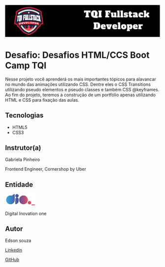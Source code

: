 <img src="./img/letreiro.png">


# Desafio: Desafios HTML/CCS Boot Camp TQI

Nesse projeto você aprenderá os mais importantes tópicos para alavancar no mundo das animações utilizando CSS. Dentre eles o CSS Transitions utilizando pseudo elementos e pseudo classes e também CSS @keyframes. Ao fim do projeto, teremos a construção de um portfólio apenas utilizando HTML e CSS para fixação das aulas.

## Tecnologias

* HTML5
* CSS3

## Instrutor(a)

Gabriela Pinheiro

Frontend Engineer, Cornershop by Uber

## Entidade

[<img alt="Logo DIO" width="100px" src="./img/logo-dio.png" />](https://dio.me/sign-up?ref=8EJE9QGVQT)

Digital Inovation one 

## Autor
Edson souza

[Linkedin](https://www.linkedin.com/in/edsonfrs/)

[GitHub](https://github.com/Edsonfrs)










